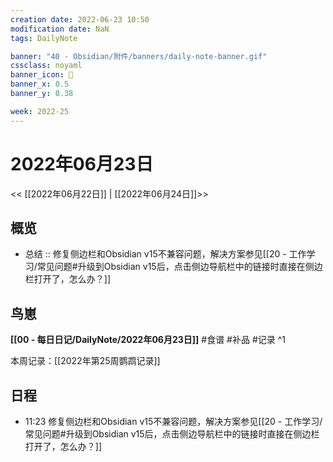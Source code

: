```yaml
---
creation date: 2022-06-23 10:50
modification date: NaN
tags: DailyNote

banner: "40 - Obsidian/附件/banners/daily-note-banner.gif"
cssclass: noyaml
banner_icon: 💌
banner_x: 0.5
banner_y: 0.38

week: 2022-25
---
```


# 2022年06月23日

<< [[2022年06月22日]] | [[2022年06月24日]]>>


## 概览
- 总结 :: 修复侧边栏和Obsidian v15不兼容问题，解决方案参见[[20 - 工作学习/常见问题#升级到Obsidian v15后，点击侧边导航栏中的链接时直接在侧边栏打开了，怎么办？]]
## 鸟崽
**[[00 - 每日日记/DailyNote/2022年06月23日]]**
#食谱 
#补品 
#记录 
^1

本周记录：[[2022年第25周鹦鹉记录]]

## 日程

- 11:23 修复侧边栏和Obsidian v15不兼容问题，解决方案参见[[20 - 工作学习/常见问题#升级到Obsidian v15后，点击侧边导航栏中的链接时直接在侧边栏打开了，怎么办？]]